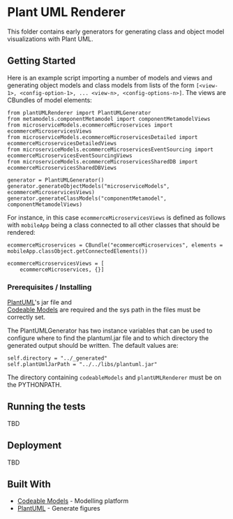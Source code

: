 # Plant UML Renderer

This folder contains early generators for generating class and object model visualizations
with Plant UML.

## Getting Started

Here is an example script importing a number of models and views and generating object models
and class models from lists of the form `[<view-1>, <config-option-1>, ... <view-n>, <config-options-n>]`. 
The views are CBundles of model elements:

```
from plantUMLRenderer import PlantUMLGenerator
from metamodels.componentMetamodel import componentMetamodelViews
from microserviceModels.ecommerceMicroservices import ecommerceMicroservicesViews
from microserviceModels.ecommerceMicroservicesDetailed import ecommerceMicroservicesDetailedViews
from microserviceModels.ecommerceMicroservicesEventSourcing import ecommerceMicroservicesEventSourcingViews
from microserviceModels.ecommerceMicroservicesSharedDB import ecommerceMicroservicesSharedDBViews

generator = PlantUMLGenerator()
generator.generateObjectModels("microserviceModels", ecommerceMicroservicesViews)
generator.generateClassModels("componentMetamodel", componentMetamodelViews)
```

For instance, in this case `ecommerceMicroservicesViews` is defined as follows with `mobileApp` being a
class connected to all other classes that should be rendered: 

```
ecommerceMicroservices = CBundle("ecommerceMicroservices", elements = mobileApp.classObject.getConnectedElements())

ecommerceMicroservicesViews = [
    ecommerceMicroservices, {}]
```

### Prerequisites / Installing

[PlantUML](http://plantuml.com/download)'s jar file and  
[Codeable Models](https://github.com/uzdun/CodeableModels/) 
are required and the sys path in the files must be correctly set. 

The PlantUMLGenerator has two instance variables that can be used to configure where to find
the plantuml.jar file and to which directory the generated output should be written. The
default values are:

```
self.directory = "../_generated"
self.plantUmlJarPath = "../../libs/plantuml.jar"
```

The directory containing `codeableModels` and `plantUMLRenderer` must be on the PYTHONPATH.

## Running the tests

TBD

## Deployment

TBD

## Built With

* [Codeable Models](https://github.com/uzdun/CodeableModels/) - Modelling platform
* [PlantUML](http://plantuml.com/download) - Generate figures



